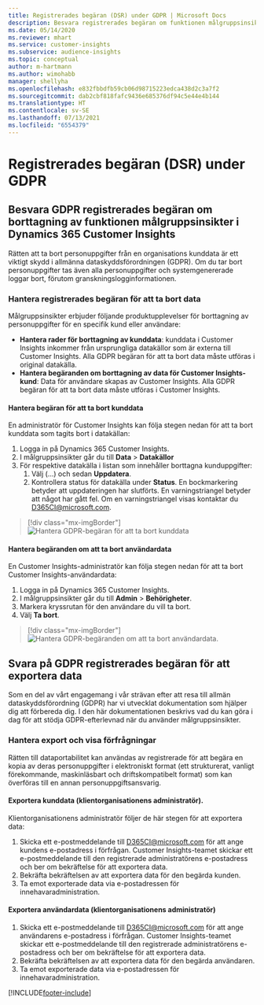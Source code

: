 ```yaml
---
title: Registrerades begäran (DSR) under GDPR | Microsoft Docs
description: Besvara registrerades begäran om funktionen målgruppsinsikter i Dynamics 365 Customer Insights.
ms.date: 05/14/2020
ms.reviewer: mhart
ms.service: customer-insights
ms.subservice: audience-insights
ms.topic: conceptual
author: m-hartmann
ms.author: wimohabb
manager: shellyha
ms.openlocfilehash: e832fbbdfb59cb06d98715223edca438d2c3a7f2
ms.sourcegitcommit: dab2cbf818fafc9436e685376df94c5e44e4b144
ms.translationtype: HT
ms.contentlocale: sv-SE
ms.lasthandoff: 07/13/2021
ms.locfileid: "6554379"
---
```

# <a name="data-subject-rights-dsr-requests-under-gdpr"></a>Registrerades begäran (DSR) under GDPR

## <a name="responding-to-gdpr-data-subject-delete-requests-for-dynamics-365-customer-insights-audience-insights-capability"></a>Besvara GDPR registrerades begäran om borttagning av funktionen målgruppsinsikter i Dynamics 365 Customer Insights

Rätten att ta bort personuppgifter från en organisations kunddata är ett viktigt skydd i allmänna dataskyddsförordningen (GDPR). Om du tar bort personuppgifter tas även alla personuppgifter och systemgenererade loggar bort, förutom granskningslogginformationen.

### <a name="manage-data-subject-delete-requests"></a>Hantera registrerades begäran för att ta bort data

Målgruppsinsikter erbjuder följande produktupplevelser för borttagning av personuppgifter för en specifik kund eller användare:

- **Hantera rader för borttagning av kunddata**: kunddata i Customer Insights inkommer från ursprungliga datakällor som är externa till Customer Insights. Alla GDPR begäran för att ta bort data måste utföras i original datakälla.
- **Hantera begäranden om borttagning av data för Customer Insights-kund**: Data för användare skapas av Customer Insights. Alla GDPR begäran för att ta bort data måste utföras i Customer Insights.

#### <a name="manage-delete-requests-for-customer-data"></a>Hantera begäran för att ta bort kunddata

En administratör för Customer Insights kan följa stegen nedan för att ta bort kunddata som tagits bort i datakällan:

1. Logga in på Dynamics 365 Customer Insights.
2. I målgruppsinsikter går du till **Data** > **Datakällor**
3. För respektive datakälla i listan som innehåller borttagna kunduppgifter:
   1. Välj (...) och sedan **Uppdatera**.
   2. Kontrollera status för datakälla under **Status**. En bockmarkering betyder att uppdateringen har slutförts. En varningstriangel betyder att något har gått fel. Om en varningstriangel visas kontaktar du D365CI@microsoft.com.

> [!div class="mx-imgBorder"]
> ![Hantera GDPR-begäran för att ta bort kunddata](media/gdpr-data-sources.png "Hantera GDPR begäran för att ta bort kunddata")

#### <a name="manage-delete-requests-for-user-data"></a>Hantera begäranden om att ta bort användardata

En Customer Insights-administratör kan följa stegen nedan för att ta bort Customer Insights-användardata:

1. Logga in på Dynamics 365 Customer Insights.
2. I målgruppsinsikter går du till **Admin** > **Behörigheter**.
3. Markera kryssrutan för den användare du vill ta bort.
4. Välj **Ta bort**.

> [!div class="mx-imgBorder"]
> ![Hantera GDPR-begäranden om att ta bort användardata.](media/gdpr-permissions.png "Hantera GDPR och begäranden om att ta bort användardata")

## <a name="responding-to-gdpr-data-subject-export-requests"></a>Svara på GDPR registrerades begäran för att exportera data

Som en del av vårt engagemang i vår strävan efter att resa till allmän dataskyddsförordning (GDPR) har vi utvecklat dokumentation som hjälper dig att förbereda dig. I den här dokumentationen beskrivs vad du kan göra i dag för att stödja GDPR-efterlevnad när du använder målgruppsinsikter.

### <a name="manage-export-and-view-requests"></a>Hantera export och visa förfrågningar

Rätten till dataportabilitet kan användas av registrerade för att begära en kopia av deras personuppgifter i elektroniskt format (ett strukturerat, vanligt förekommande, maskinläsbart och driftskompatibelt format) som kan överföras till en annan personuppgiftsansvarig.

#### <a name="export-customer-data-tenant-admin"></a>Exportera kunddata (klientorganisationens administratör).

Klientorganisationens administratör följer de här stegen för att exportera data:

1. Skicka ett e-postmeddelande till D365CI@microsoft.com för att ange kundens e-postadress i förfrågan. Customer Insights-teamet skickar ett e-postmeddelande till den registrerade administratörens e-postadress och ber om bekräftelse för att exportera data.
2. Bekräfta bekräftelsen av att exportera data för den begärda kunden.
3. Ta emot exporterade data via e-postadressen för innehavaradministration.

#### <a name="export-user-data-tenant-admin"></a>Exportera användardata (klientorganisationens administratör)

1. Skicka ett e-postmeddelande till D365CI@microsoft.com för att ange användarens e-postadress i förfrågan. Customer Insights-teamet skickar ett e-postmeddelande till den registrerade administratörens e-postadress och ber om bekräftelse för att exportera data.
2. Bekräfta bekräftelsen av att exportera data för den begärda användaren.
3. Ta emot exporterade data via e-postadressen för innehavaradministration.


[!INCLUDE[footer-include](../includes/footer-banner.md)]